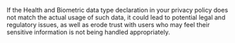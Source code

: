 If the Health and Biometric data type declaration in your privacy policy does not match the actual usage of such data, it could lead to potential legal and regulatory issues, as well as erode trust with users who may feel their sensitive information is not being handled appropriately.